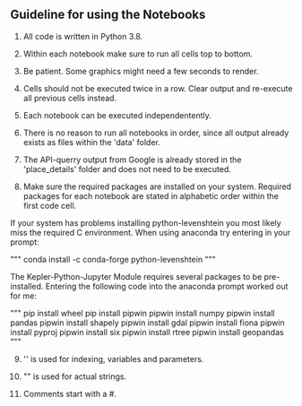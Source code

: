 ## Guideline for using the Notebooks


1) All code is written in Python 3.8.


2) Within each notebook make sure to run all cells top to bottom.


3) Be patient. Some graphics might need a few seconds to render.


4) Cells should not be executed twice in a row. Clear output and re-execute all previous cells instead.


5) Each notebook can be executed independentently.


6) There is no reason to run all notebooks in order, since all output already exists as files within the 'data' folder.


7) The API-querry output from Google is already stored in the 'place_details' folder and does not need to be executed.


8) Make sure the required packages are installed on your system. Required packages for each notebook are stated in alphabetic order within the first code cell.


If your system has problems installing python-levenshtein you most likely miss the required C environment. When using anaconda try entering in your prompt:

"""
conda install -c conda-forge python-levenshtein
"""

The Kepler-Python-Jupyter Module requires several packages to be pre-installed.
Entering the following code into the anaconda prompt worked out for me:

"""
pip install wheel
pip install pipwin
pipwin install numpy
pipwin install pandas
pipwin install shapely
pipwin install gdal
pipwin install fiona
pipwin install pyproj
pipwin install six
pipwin install rtree
pipwin install geopandas
"""


9) '' is used for indexing, variables and parameters.

10) "" is used for actual strings.

11) Comments start with a #.


